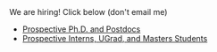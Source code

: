 <span class="applyheading">
  We are hiring!  Click below (don't email me)
</span>
  

* [Prospective Ph.D. and Postdocs](./apply.html)
* [Prospective Interns, UGrad, and Masters Students](https://docs.google.com/forms/d/1-s1SwcpY0WBnRrzlrQfSrcxSCeOAymOHfU-sHroUXfU/viewform)

